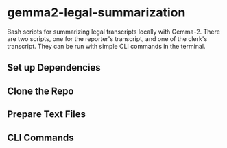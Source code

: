 # gemma2-legal-summarization
Bash scripts for summarizing legal transcripts locally with Gemma-2. There are two scripts, one for the reporter's transcript, and one of the clerk's transcript. They can be run with simple CLI commands in the terminal.

## Set up Dependencies

## Clone the Repo

## Prepare Text Files

## CLI Commands

